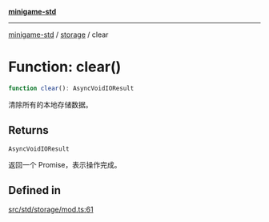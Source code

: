 [**minigame-std**](../../../README.md)

***

[minigame-std](../../../README.md) / [storage](../README.md) / clear

# Function: clear()

```ts
function clear(): AsyncVoidIOResult
```

清除所有的本地存储数据。

## Returns

`AsyncVoidIOResult`

返回一个 Promise，表示操作完成。

## Defined in

[src/std/storage/mod.ts:61](https://github.com/JiangJie/minigame-std/blob/8633d80114dee6c79033ec094d8233bd8263bedc/src/std/storage/mod.ts#L61)
